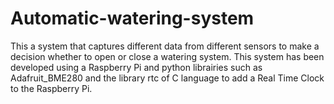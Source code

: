 # Automatic-watering-system
This a system that captures different data from different sensors to make a decision whether to open or close a watering system. This system has been developed using a Raspberry Pi and python librairies such as Adafruit_BME280 and the library rtc of C language to add a Real Time Clock to the Raspberry Pi.
